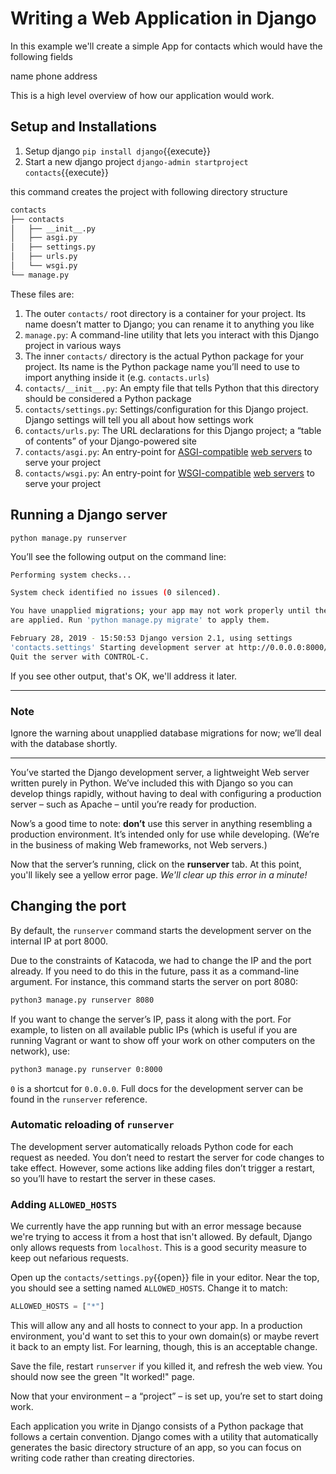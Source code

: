 # Writing a Web Application in Django

In this example we'll create a simple App for contacts which would have the following fields

name
phone
address

This is a high level overview of how our application would work.

<!---![Sample Contacts REST API](https://miro.medium.com/max/2000/1*lAMsvtB6afHwTQYCNM1xvw.png)) --->

## Setup and Installations

1. Setup django `pip install django`{{execute}}
2. Start a new django project `django-admin startproject contacts`{{execute}}

this command creates the project with following directory structure

```bash
contacts
├── contacts
│   ├── __init__.py
│   ├── asgi.py
│   ├── settings.py
│   ├── urls.py
│   └── wsgi.py
└── manage.py
```

These files are:

1. The outer `contacts/` root directory is a container for your project. Its name doesn’t matter to Django; you can rename it to anything you like
2. `manage.py`: A command-line utility that lets you interact with this Django project in various ways
3. The inner `contacts/` directory is the actual Python package for your project. Its name is the Python package name you’ll need to use to import anything inside it (e.g. `contacts.urls`)
4. `contacts/__init__.py`: An empty file that tells Python that this directory should be considered a Python package
5. `contacts/settings.py`: Settings/configuration for this Django project. Django settings will tell you all about how settings work
6. `contacts/urls.py`: The URL declarations for this Django project; a “table of contents” of your Django-powered site
7. `contacts/asgi.py`: An entry-point for [ASGI-compatible](https://asgi.readthedocs.io/en/latest/) [web servers](https://www.uvicorn.org) to serve your project
8. `contacts/wsgi.py`: An entry-point for [WSGI-compatible](https://wsgi.readthedocs.io/en/latest/index.html#) [web servers](https://gunicorn.org) to serve your project

## Running a Django server

`python manage.py runserver`

You’ll see the following output on the command line:

```bash
Performing system checks...

System check identified no issues (0 silenced).

You have unapplied migrations; your app may not work properly until they
are applied. Run 'python manage.py migrate' to apply them.

February 28, 2019 - 15:50:53 Django version 2.1, using settings
'contacts.settings' Starting development server at http://0.0.0.0:8000/
Quit the server with CONTROL-C.
```

If you see other output, that's OK, we'll address it later.

---

### Note

Ignore the warning about unapplied database migrations for now; we’ll
deal with the database shortly.

---

You’ve started the Django development server, a lightweight Web server
written purely in Python. We’ve included this with Django so you can
develop things rapidly, without having to deal with configuring a
production server – such as Apache – until you’re ready for production.

Now’s a good time to note: **don’t** use this server in anything resembling
a production environment. It’s intended only for use while developing.
(We’re in the business of making Web frameworks, not Web servers.)

Now that the server’s running, click on the **runserver** tab. At this
point, you'll likely see a yellow error page. _We'll clear up this error
in a minute!_

## Changing the port

By default, the `runserver` command starts the development server on the
internal IP at port 8000.

Due to the constraints of Katacoda, we had to change the IP and the port
already. If you need to do this in the future, pass it as a command-line
argument. For instance, this command starts the server on port 8080: 

```bash
python3 manage.py runserver 8080
```

If you want to change the server’s IP, pass it along with the port. For
example, to listen on all available public IPs (which is useful if you
are running Vagrant or want to show off your work on other computers on
the network), use:

```bash
python3 manage.py runserver 0:8000
```

`0` is a shortcut for `0.0.0.0`. Full docs for the development server
can be found in the `runserver` reference.

### Automatic reloading of `runserver`

The development server automatically reloads Python code for each
request as needed. You don’t need to restart the server for code changes
to take effect. However, some actions like adding files don’t trigger a
restart, so you’ll have to restart the server in these cases.

### Adding `ALLOWED_HOSTS`

We currently have the app running but with an error message because
we're trying to access it from a host that isn't allowed. By default,
Django only allows requests from `localhost`. This is a good security
measure to keep out nefarious requests.

Open up the `contacts/settings.py`{{open}} file in your editor. Near the top, you should see a
setting named `ALLOWED_HOSTS`. Change it to match:

```python
ALLOWED_HOSTS = ["*"]
```

This will allow any and all hosts to connect to your app. In a
production environment, you'd want to set this to your own domain(s) or
maybe revert it back to an empty list. For learning, though, this is an
acceptable change.

Save the file, restart `runserver` if you killed it, and refresh the web
view. You should now see the green "It worked!" page.

Now that your environment – a “project” – is set up, you’re set to start
doing work.

Each application you write in Django consists of a Python package that
follows a certain convention. Django comes with a utility that
automatically generates the basic directory structure of an app, so you
can focus on writing code rather than creating directories.